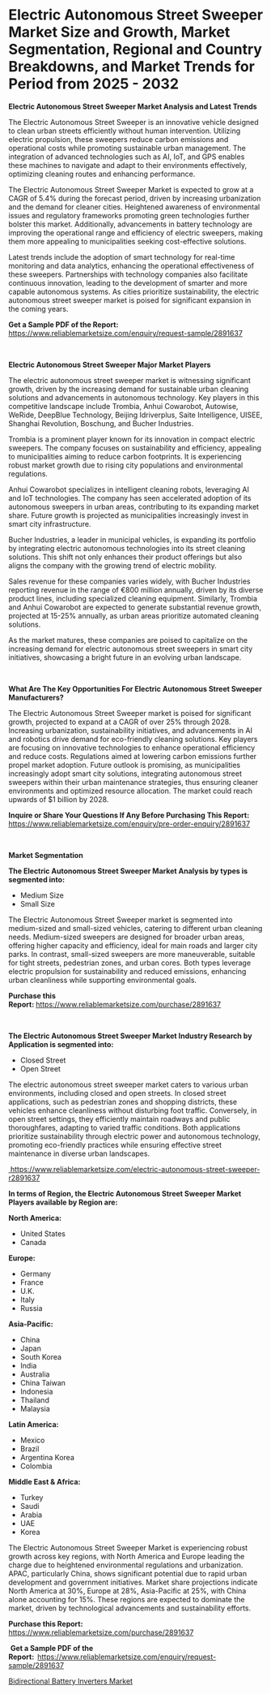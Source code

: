 <p><h1>Electric Autonomous Street Sweeper Market Size and Growth, Market Segmentation, Regional and Country Breakdowns, and Market Trends for Period from 2025 -  2032</h1></p><p><strong>Electric Autonomous Street Sweeper Market Analysis and Latest Trends</strong></p>
<p><p>The Electric Autonomous Street Sweeper is an innovative vehicle designed to clean urban streets efficiently without human intervention. Utilizing electric propulsion, these sweepers reduce carbon emissions and operational costs while promoting sustainable urban management. The integration of advanced technologies such as AI, IoT, and GPS enables these machines to navigate and adapt to their environments effectively, optimizing cleaning routes and enhancing performance.</p><p>The Electric Autonomous Street Sweeper Market is expected to grow at a CAGR of 5.4% during the forecast period, driven by increasing urbanization and the demand for cleaner cities. Heightened awareness of environmental issues and regulatory frameworks promoting green technologies further bolster this market. Additionally, advancements in battery technology are improving the operational range and efficiency of electric sweepers, making them more appealing to municipalities seeking cost-effective solutions.</p><p>Latest trends include the adoption of smart technology for real-time monitoring and data analytics, enhancing the operational effectiveness of these sweepers. Partnerships with technology companies also facilitate continuous innovation, leading to the development of smarter and more capable autonomous systems. As cities prioritize sustainability, the electric autonomous street sweeper market is poised for significant expansion in the coming years.</p></p>
<p><strong>Get a Sample PDF of the Report:&nbsp;</strong> <a href="https://www.reliablemarketsize.com/enquiry/request-sample/2891637?utm_campaign=3382&utm_medium=2&utm_source=Github&utm_content=ia&utm_term=14032025&utm_id=electric-autonomous-street-sweeper">https://www.reliablemarketsize.com/enquiry/request-sample/2891637</a></p>
<p>&nbsp;</p>
<p><strong>Electric Autonomous Street Sweeper Major Market Players</strong></p>
<p><p>The electric autonomous street sweeper market is witnessing significant growth, driven by the increasing demand for sustainable urban cleaning solutions and advancements in autonomous technology. Key players in this competitive landscape include Trombia, Anhui Cowarobot, Autowise, WeRide, DeepBlue Technology, Beijing Idriverplus, Saite Intelligence, UISEE, Shanghai Revolution, Boschung, and Bucher Industries.</p><p>Trombia is a prominent player known for its innovation in compact electric sweepers. The company focuses on sustainability and efficiency, appealing to municipalities aiming to reduce carbon footprints. It is experiencing robust market growth due to rising city populations and environmental regulations.</p><p>Anhui Cowarobot specializes in intelligent cleaning robots, leveraging AI and IoT technologies. The company has seen accelerated adoption of its autonomous sweepers in urban areas, contributing to its expanding market share. Future growth is projected as municipalities increasingly invest in smart city infrastructure.</p><p>Bucher Industries, a leader in municipal vehicles, is expanding its portfolio by integrating electric autonomous technologies into its street cleaning solutions. This shift not only enhances their product offerings but also aligns the company with the growing trend of electric mobility.</p><p>Sales revenue for these companies varies widely, with Bucher Industries reporting revenue in the range of €800 million annually, driven by its diverse product lines, including specialized cleaning equipment. Similarly, Trombia and Anhui Cowarobot are expected to generate substantial revenue growth, projected at 15-25% annually, as urban areas prioritize automated cleaning solutions.</p><p>As the market matures, these companies are poised to capitalize on the increasing demand for electric autonomous street sweepers in smart city initiatives, showcasing a bright future in an evolving urban landscape.</p></p>
<p>&nbsp;</p>
<p><strong>What Are The Key Opportunities For Electric Autonomous Street Sweeper Manufacturers?</strong></p>
<p><p>The Electric Autonomous Street Sweeper market is poised for significant growth, projected to expand at a CAGR of over 25% through 2028. Increasing urbanization, sustainability initiatives, and advancements in AI and robotics drive demand for eco-friendly cleaning solutions. Key players are focusing on innovative technologies to enhance operational efficiency and reduce costs. Regulations aimed at lowering carbon emissions further propel market adoption. Future outlook is promising, as municipalities increasingly adopt smart city solutions, integrating autonomous street sweepers within their urban maintenance strategies, thus ensuring cleaner environments and optimized resource allocation. The market could reach upwards of $1 billion by 2028.</p></p>
<p><strong>Inquire or Share Your Questions If Any Before Purchasing This Report:</strong> <a href="https://www.reliablemarketsize.com/enquiry/pre-order-enquiry/2891637?utm_campaign=3382&utm_medium=2&utm_source=Github&utm_content=ia&utm_term=14032025&utm_id=electric-autonomous-street-sweeper">https://www.reliablemarketsize.com/enquiry/pre-order-enquiry/2891637</a></p>
<p>&nbsp;</p>
<p><strong>Market Segmentation</strong></p>
<p><strong>The Electric Autonomous Street Sweeper Market Analysis by types is segmented into:</strong></p>
<p><ul><li>Medium Size</li><li>Small Size</li></ul></p>
<p><p>The Electric Autonomous Street Sweeper market is segmented into medium-sized and small-sized vehicles, catering to different urban cleaning needs. Medium-sized sweepers are designed for broader urban areas, offering higher capacity and efficiency, ideal for main roads and larger city parks. In contrast, small-sized sweepers are more maneuverable, suitable for tight streets, pedestrian zones, and urban cores. Both types leverage electric propulsion for sustainability and reduced emissions, enhancing urban cleanliness while supporting environmental goals.</p></p>
<p><strong>Purchase this Report:&nbsp;</strong><a href="https://www.reliablemarketsize.com/purchase/2891637?utm_campaign=3382&utm_medium=2&utm_source=Github&utm_content=ia&utm_term=14032025&utm_id=electric-autonomous-street-sweeper">https://www.reliablemarketsize.com/purchase/2891637</a></p>
<p>&nbsp;</p>
<p><strong>The Electric Autonomous Street Sweeper Market Industry Research by Application is segmented into:</strong></p>
<p><ul><li>Closed Street</li><li>Open Street</li></ul></p>
<p><p>The electric autonomous street sweeper market caters to various urban environments, including closed and open streets. In closed street applications, such as pedestrian zones and shopping districts, these vehicles enhance cleanliness without disturbing foot traffic. Conversely, in open street settings, they efficiently maintain roadways and public thoroughfares, adapting to varied traffic conditions. Both applications prioritize sustainability through electric power and autonomous technology, promoting eco-friendly practices while ensuring effective street maintenance in diverse urban landscapes.</p></p>
<p><a href="https://www.reliablemarketsize.com/electric-autonomous-street-sweeper-r2891637?utm_campaign=3382&utm_medium=2&utm_source=Github&utm_content=ia&utm_term=14032025&utm_id=electric-autonomous-street-sweeper">&nbsp;https://www.reliablemarketsize.com/electric-autonomous-street-sweeper-r2891637</a></p>
<p><strong>In terms of Region, the Electric Autonomous Street Sweeper Market Players available by Region are:</strong></p>
<p>
    <p> <strong> North America: </strong>
        <ul>
            <li>United States</li>
            <li>Canada</li>
        </ul>
        </p> 
    <p> <strong> Europe: </strong>
        <ul>
            <li>Germany</li>
            <li>France</li>
            <li>U.K.</li>
            <li>Italy</li>
            <li>Russia</li>
        </ul>
        </p> 
    <p> <strong> Asia-Pacific: </strong>
        <ul>
            <li>China</li>
            <li>Japan</li>
            <li>South Korea</li>
            <li>India</li>
            <li>Australia</li>
            <li>China Taiwan</li>
            <li>Indonesia</li>
            <li>Thailand</li>
            <li>Malaysia</li>
        </ul>
        </p> 
    <p> <strong> Latin America: </strong>
        <ul>
            <li>Mexico</li>
            <li>Brazil</li>
            <li>Argentina Korea</li>
            <li>Colombia</li>
        </ul>
        </p> 
    <p> <strong> Middle East & Africa: </strong>
        <ul>
            <li>Turkey</li>
            <li>Saudi</li>
            <li>Arabia</li>
            <li>UAE</li>
            <li>Korea</li>
        </ul>
    </p>
    </p>
<p><p>The Electric Autonomous Street Sweeper Market is experiencing robust growth across key regions, with North America and Europe leading the charge due to heightened environmental regulations and urbanization. APAC, particularly China, shows significant potential due to rapid urban development and government initiatives. Market share projections indicate North America at 30%, Europe at 28%, Asia-Pacific at 25%, with China alone accounting for 15%. These regions are expected to dominate the market, driven by technological advancements and sustainability efforts.</p></p>
<p><strong>Purchase this Report: </strong><a href="https://www.reliablemarketsize.com/purchase/2891637?utm_campaign=3382&utm_medium=2&utm_source=Github&utm_content=ia&utm_term=14032025&utm_id=electric-autonomous-street-sweeper">https://www.reliablemarketsize.com/purchase/2891637</a></p>
<p>&nbsp;<strong>Get a Sample PDF of the Report:&nbsp;&nbsp;</strong><a href="https://www.reliablemarketsize.com/enquiry/request-sample/2891637?utm_campaign=3382&utm_medium=2&utm_source=Github&utm_content=ia&utm_term=14032025&utm_id=electric-autonomous-street-sweeper">https://www.reliablemarketsize.com/enquiry/request-sample/2891637</a></p>
<p><strong></strong></p>
<p><p><a href="https://github.com/shamyzinniwl/Market-Research-Report-List-1/blob/main/bidirectional-battery-inverters-market.md?utm_campaign=3382&utm_medium=2&utm_source=Github&utm_content=ia&utm_term=14032025&utm_id=electric-autonomous-street-sweeper">Bidirectional Battery Inverters Market</a></p></p>